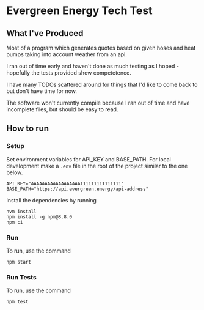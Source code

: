 # Evergreen Energy Tech Test

## What I've Produced

Most of a program which generates quotes based on given hoses and heat pumps taking into account weather from an api.

I ran out of time early and haven't done as much testing as I hoped - hopefully the tests provided show competetence.

I have many TODOs scattered around for things that I'd like to come back to but don't have time for now. 

The software won't currently compile because I ran out of time and have incomplete files, but should be easy to read.

## How to run

### Setup

Set environment variables for API_KEY and BASE_PATH. For local development make a `.env` file in the root of the project similar to the one below.

```
API_KEY="AAAAAAAAAAAAAAAAAA111111111111111"
BASE_PATH="https://api.evergreen.energy/api-address"
```

Install the dependencies by running

```
nvm install
npm install -g npm@8.8.0
npm ci
```

### Run

To run, use the command

```
npm start
```

### Run Tests

To run, use the command

```
npm test
```
